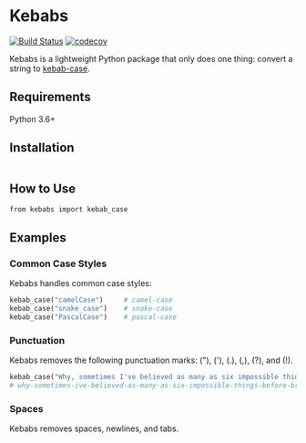 # Kebabs
[![Build Status](https://travis-ci.com/chrislopez28/kebabs.svg?branch=main)](https://travis-ci.com/chrislopez28/kebabs)
[![codecov](https://codecov.io/gh/chrislopez28/kebabs/branch/main/graph/badge.svg?token=1VY7MANTD3)](https://codecov.io/gh/chrislopez28/kebabs)

Kebabs is a lightweight Python package that only does one thing: convert a string to [kebab-case](https://en.wikipedia.org/wiki/Letter_case#Special_case_styles). 

## Requirements
Python 3.6+

## Installation
```python

```

## How to Use
```
from kebabs import kebab_case
```

## Examples

### Common Case Styles

Kebabs handles common case styles:

```python
kebab_case("camelCase")     # camel-case
kebab_case("snake_case")    # snake-case
kebab_case("PascalCase")    # pascal-case
```


### Punctuation

Kebabs removes the following punctuation marks: ("), ('), (.), (,), (?), and (!).

```python
kebab_case("Why, sometimes I've believed as many as six impossible things before breakfast.") 
# why-sometimes-ive-believed-as-many-as-six-impossible-things-before-breakfast
```

### Spaces
Kebabs removes spaces, newlines, and tabs. 

```python

```
